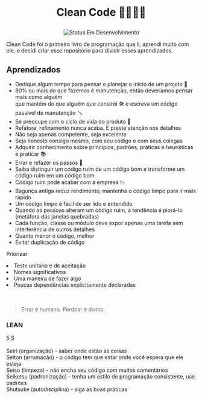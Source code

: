# <p align=center>Clean Code 🧹🧑🏻‍💻</p>
<p align=center> <img alt="Status Em Desenvolvimento" src="https://img.shields.io/badge/STATUS-EM%20DESENVOLVIMENTO-green"> </p>

Clean Code foi o primeiro livro de programação que li, aprendi muito com ele, e decidi criar esse repositório para dividir esses aprendizados.

## Aprendizados
<ul>
  <li>Dedique algum tempo para pensar e planejar o início de um projeto 🤔</li>
  <li>80% ou mais do que fazemos é manutenção, então deveríamos pensar mais como alguém <br/>
  que mantém do que alguém que constrói 🛠️ e escreva um código passível de manutenção 🪛</li>
  <li>Se preocupe com o ciclo de vida do produto 🔄</li>
  <li>Refatore, refinamento nunca acaba. E preste atenção nos detalhes</li>
  <li>Não seja apenas competente, seja excelente</li>
  <li>Seja honesto consigo mesmo, com seu código e com seus colegas</li>
  <li>Adquirir conhecimento sobre princípios, padrões, práticas e heurísticas e praticar 📚</li>
  <li>Errar e refazer os passos 🚶</li>
  <li>Saiba distinguir um código ruim de um código bom e transforme um código ruim em um código bom</li>
  <li>Código ruim pode acabar com a empresa 📉</li>
  <li>Bagunça antiga reduz rendimento, mantenha o código limpo para ir mais rápido</li>
  <li>Um código limpo é fácil de ser lido e entendido</li>
  <li>Quando as pessoas alteram um código ruim, a tendência é piorá-lo (metáfora das janelas quebradas)</li>
  <li>Cada função, classe ou módulo deve expor apenas uma tarefa sem interferência de outros detalhes</li>
  <li>Quanto menor o código, melhor</li>
  <li>Evitar duplicação de código</li>
</ul>

Priorizar
<li>Teste unitário e de aceitação</li>
<li>Nomes significativos</li>
<li>Uma maneira de fazer algo</li>
<li>Poucas dependências explicitamente declaradas</li><br/><br/>

<blockquote>Errar é humano. Perdoar é divino.</blockquote>

### LEAN
5 S<br/><br/>
Seiri (organização) - saber onde estão as coisas<br/>
Seiton (arrumação) - o código tem que estar onde você espera que ele esteja<br/>
Seiso (limpeza) - não encha seu código com muitos comentários<br/>
Seiketsu (padronização) - tenha um estilo de programação consistente, use padrões<br/>
Shutsuke (autodisciplina) - siga as boas práticas<br/>
